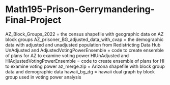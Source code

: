 # Math195-Prison-Gerrymandering-Final-Project
AZ_Block_Groups_2022 = the census shapefile with geographic data on AZ block groups
AZ_prisoner_BG_adjusted_data_with_cvap = the demographic data with adjusted and unadjusted population from Redistricting Data Hub 
UnAdjusted and AdjustedVotingPowerEnsemble = code to create ensemble of plans for AZ to examine voting power
HIUnAdjusted and HIAdjustedVotingPowerEnsemble = code to create ensemble of plans for HI to examine voting power
az_merge.zip = Arizona shapefile with block group data and demographic data
hawaii_bg_dg = hawaii dual graph by block group used in voting power analysis
